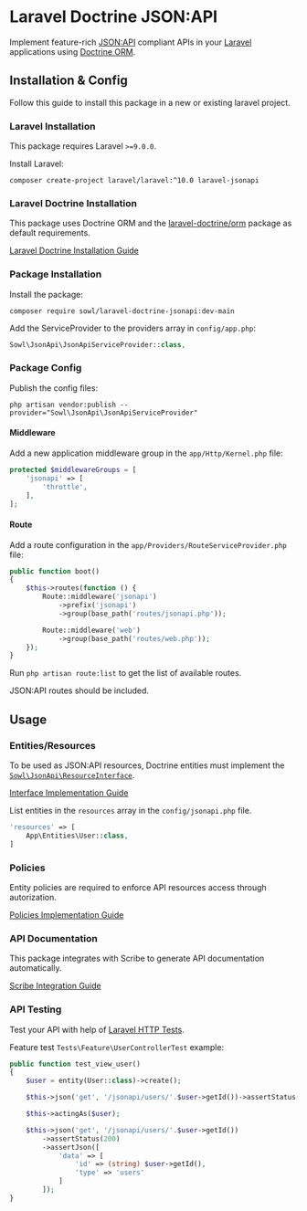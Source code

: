 # Laravel Doctrine JSON:API
Implement feature-rich [JSON:API](https://jsonapi.org/) compliant APIs
in your [Laravel](https://laravel.com/) applications using [Doctrine ORM](https://www.doctrine-project.org/).

## Installation & Config
Follow this guide to install this package in a new or existing laravel project.

### Laravel Installation
This package requires Laravel `>=9.0.0`.

Install Laravel:
```shell
composer create-project laravel/laravel:^10.0 laravel-jsonapi
```

### Laravel Doctrine Installation
This package uses Doctrine ORM and the
[laravel-doctrine/orm](https://packagist.org/packages/laravel-doctrine/orm#1.8.x-dev) package
as default requirements.

[Laravel Doctrine Installation Guide](./LaravelDoctrine.md)

### Package Installation
Install the package:
```shell
composer require sowl/laravel-doctrine-jsonapi:dev-main
```

Add the ServiceProvider to the providers array in `config/app.php`:
```PHP
Sowl\JsonApi\JsonApiServiceProvider::class,
```

### Package Config
Publish the config files:
```shell
php artisan vendor:publish --provider="Sowl\JsonApi\JsonApiServiceProvider"
```

#### Middleware
Add a new application middleware group in the `app/Http/Kernel.php` file:
```php
protected $middlewareGroups = [
    'jsonapi' => [
        'throttle',
    ],
];
```

#### Route
Add a route configuration in the `app/Providers/RouteServiceProvider.php` file:
```php
public function boot()
{
    $this->routes(function () {
        Route::middleware('jsonapi')
            ->prefix('jsonapi')
            ->group(base_path('routes/jsonapi.php'));

        Route::middleware('web')
            ->group(base_path('routes/web.php'));
    });
}
```

Run `php artisan route:list` to get the list of available routes.

JSON:API routes should be included.

## Usage

### Entities/Resources
To be used as JSON:API resources, Doctrine entities must implement the [`Sowl\JsonApi\ResourceInterface`](/src/ResourceInterface.php).

[Interface Implementation Guide](./ResourceInterface.md)

List entities in the `resources` array in the `config/jsonapi.php` file.

```PHP
'resources' => [
    App\Entities\User::class,
]
```

### Policies
Entity policies are required to enforce API resources access through autorization.

[Policies Implementation Guide](./Policies.md)

### API Documentation

This package integrates with Scribe to generate API documentation automatically.

[Scribe Integration Guide](./Scribe.md)

### API Testing
Test your API with help of [Laravel HTTP Tests](https://laravel.com/docs/9.x/http-tests).

Feature test `Tests\Feature\UserControllerTest` example:
```php
public function test_view_user()
{
    $user = entity(User::class)->create();

    $this->json('get', '/jsonapi/users/'.$user->getId())->assertStatus(403);

    $this->actingAs($user);

    $this->json('get', '/jsonapi/users/'.$user->getId())
        ->assertStatus(200)
        ->assertJson([
            'data' => [
                'id' => (string) $user->getId(),
                'type' => 'users'
            ]
        ]);
}
```
